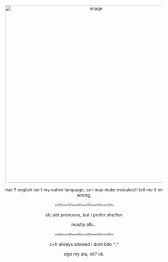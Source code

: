 <div align="center">
<img width="566" height="567" alt="image" src="https://github.com/user-attachments/assets/b8499d89-aa80-4c0e-b438-89be5a79c039" />
<p align="center">
haii !! english isn't my native language, so i may make mistakes!! tell me if im wrong.

⑅୨୧⑅*⑅୨୧⑅*⑅୨୧⑅*⑅୨୧⑅*⑅୨୧⑅*⑅୨୧⑅*

idc abt pronouns, but i prefer she/her

mostly afk...

  ⑅୨୧⑅*⑅୨୧⑅*⑅୨୧⑅*⑅୨୧⑅*⑅୨୧⑅*⑅୨୧⑅*
  
c+h always allowed i dont bite ^_^

sign my ata, ok? ok.
